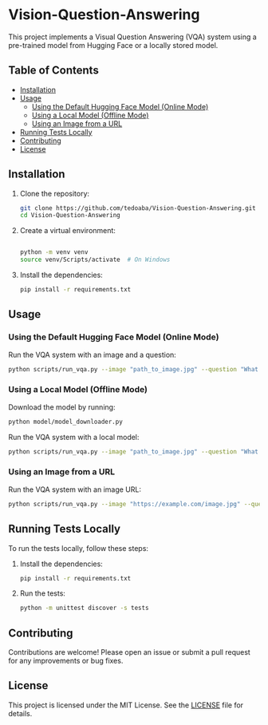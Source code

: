 # Vision-Question-Answering

This project implements a Visual Question Answering (VQA) system using a pre-trained model from Hugging Face or a locally stored model.

## Table of Contents

- [Installation](#installation)
- [Usage](#usage)
  - [Using the Default Hugging Face Model (Online Mode)](#using-the-default-hugging-face-model-online-mode)
  - [Using a Local Model (Offline Mode)](#using-a-local-model-offline-mode)
  - [Using an Image from a URL](#using-an-image-from-a-url)
- [Running Tests Locally](#running-tests-locally)
- [Contributing](#contributing)
- [License](#license)

## Installation

1. Clone the repository:
    ```sh
    git clone https://github.com/tedoaba/Vision-Question-Answering.git
    cd Vision-Question-Answering
    ```

2. Create a virtual environment:

    ```sh

    python -m venv venv
    source venv/Scripts/activate  # On Windows

    ```

3. Install the dependencies:
    ```sh
    pip install -r requirements.txt
    ```

## Usage

### Using the Default Hugging Face Model (Online Mode)

Run the VQA system with an image and a question:
```sh
python scripts/run_vqa.py --image "path_to_image.jpg" --question "What is the person doing?"
```

### Using a Local Model (Offline Mode)

Download the model by running:

```sh
python model/model_downloader.py
```

Run the VQA system with a local model:
```sh
python scripts/run_vqa.py --image "path_to_image.jpg" --question "What is the color of the car?" --model_path "models/vqa/"
```

### Using an Image from a URL

Run the VQA system with an image URL:
```sh
python scripts/run_vqa.py --image "https://example.com/image.jpg" --question "What is happening in the image?" --url
```

## Running Tests Locally

To run the tests locally, follow these steps:

1. Install the dependencies:
    ```sh
    pip install -r requirements.txt
    ```

2. Run the tests:
    ```sh
    python -m unittest discover -s tests
    ```

## Contributing

Contributions are welcome! Please open an issue or submit a pull request for any improvements or bug fixes.

## License

This project is licensed under the MIT License. See the [LICENSE](LICENSE) file for details.
